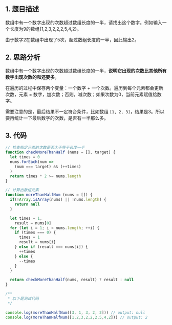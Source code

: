 ## 1. 题目描述

数组中有一个数字出现的次数超过数组长度的一半，请找出这个数字。例如输入一个长度为9的数组{1,2,3,2,2,2,5,4,2}。

由于数字2在数组中出现了5次，超过数组长度的一半，因此输出2。

## 2. 思路分析

数组中有一个数字出现的次数超过数组长度的一半，**说明它出现的次数比其他所有数字出现次数的和还要多**。

在遍历的过程中保存两个变量：一个数字 + 一个次数。遍历到每个元素都会更新次数，元素 = 数字，加次数；否则，减次数；如果次数为0，当前元素赋值给数字。

需要注意的是，最后结果不一定符合条件，比如数组 `[1, 2, 3]`，结果是3。所以要再统计一下最后数字的次数，是否有一半那么多。

## 3. 代码

```javascript
// 检查指定元素的次数是否大于等于长度一半
function checkMoreThanHalf (nums = [], target) {
  let times = 0
  nums.forEach(num => 
    (num === target) && (++times)
  )
  return times * 2 >= nums.length
}

// 计算出数组元素
function moreThanHalfNum (nums = []) {
  if(!Array.isArray(nums) || !nums.length) {
    return null
  }

  let times = 1,
    result = nums[0]
  for (let i = 1; i < nums.length; ++i) {
    if (times === 0) {
      times = 1
      result = nums[i]
    } else if (result === nums[i]) {
      ++times
    } else {
      --times
    }
  }

  return checkMoreThanHalf(nums, result) ? result : null
}

/**
 * 以下是测试代码
 */

console.log(moreThanHalfNum([3, 1, 3, 2, 2])) // output: null
console.log(moreThanHalfNum([1,2,3,2,2,2,5,4,2])) // output: 2
```